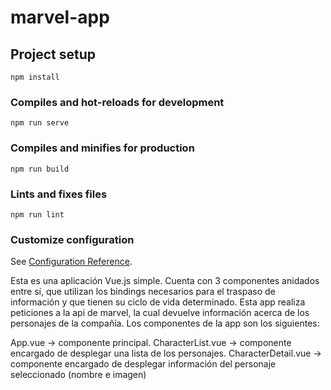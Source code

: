 # marvel-app

## Project setup
```
npm install
```

### Compiles and hot-reloads for development
```
npm run serve
```

### Compiles and minifies for production
```
npm run build
```

### Lints and fixes files
```
npm run lint
```

### Customize configuration
See [Configuration Reference](https://cli.vuejs.org/config/).


Esta es una aplicación Vue.js simple. Cuenta con 3 componentes anidados entre sí, que utilizan los bindings necesarios para el traspaso de información y que tienen su ciclo de vida determinado. 
Esta app realiza peticiones a la api de marvel, la cual devuelve información acerca de los personajes de la compañía. Los componentes de la app son los siguientes:

App.vue -> componente principal.
CharacterList.vue -> componente encargado de desplegar una lista de los personajes. 
CharacterDetail.vue -> componente encargado de desplegar información del personaje seleccionado (nombre e imagen)
